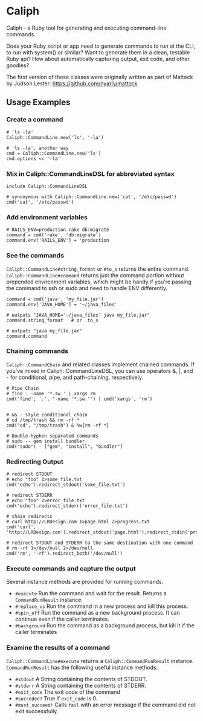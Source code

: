 # Caliph

Caliph - a Ruby tool for generating and executing command-line commands.

Does your Ruby script or app need to generate commands to run at the CLI, to run with system() or similar?  Want to generate them in a clean, testable Ruby api? How about automatically capturing output, exit code, and other goodies?

The first version of these classes were originally written as part of Mattock by Judson Lester:  https://github.com/nyarly/mattock

## Usage Examples

### Create a command

    # 'ls -la'
    Caliph::CommandLine.new('ls', '-la')

    # 'ls -la', another way
    cmd = Caliph::CommandLine.new('ls')
    cmd.options << '-la'

### Mix in Caliph::CommandLineDSL for abbreviated syntax

    include Caliph::CommandLineDSL

    # synonymous with Caliph::CommandLine.new('cat', '/etc/passwd')
    cmd('cat', '/etc/passwd')

### Add environment variables


    # RAILS_ENV=production rake db:migrate
    command = cmd('rake', 'db:migrate')
    command.env['RAILS_ENV'] = 'production

### See the commands

`Caliph::CommandLine#string_format` or `#to_s` returns the entire command.  `Caliph::CommandLine#command` returns just the command portion without prepended environment variables, which might be handy if you're passing the command to ssh or sudo and need to handle ENV differently.

    command = cmd('java', 'my_file.jar')
    command.env['JAVA_HOME'] = '~/java_files'

    # outputs "JAVA_HOME='~/java_files' java my_file.jar"
    command.string_format   # or .to_s

    # outputs "java my_file.jar"
    command.command


### Chaining commands

`Caliph::CommandChain` and related classes implement chained commands.  If you've mixed in Caliph::CommandLineDSL, you can use operators &, |, and - for conditional, pipe, and path-chaining, respectively.

    # Pipe Chain
    # find . -name '*.sw.' | xargs rm
    cmd('find', '.', "-name '*.sw.'") | cmd('xargs', 'rm')


    # && - style conditional chain
    # cd /tmp/trash && rm -rf *
    cmd("cd", "/tmp/trash") & %w{rm -rf *}

    # Double-hyphen separated commands
    # sudo -- gem install bundler
    cmd("sudo") - ["gem", "install", "bundler"]

### Redirecting Output

    # redirect STDOUT
    # echo "foo" 1>some_file.txt
    cmd('echo').redirect_stdout('some_file.txt')

    # redirect STDERR
    # echo "foo" 2>error_file.txt
    cmd('echo').redirect_stderr('error_file.txt')

    # chain redirects
    # curl http://LRDesign.com 1>page.html 2>progress.txt
    cmd('curl', 'http://LRDesign.com').redirect_stdout('page.html').redirect_stdin('progress.txt')

    # redirect STDOUT and STDERR to the same destination with one command
    # rm -rf 1>/dev/null 2>/dev/null
    cmd('rm', '-rf').redirect_both('/dev/null')

### Execute commands and capture the output

Several instance methods are provided for running commands.

* `#execute` Run the command and wait for the result.  Returns a `CommandRunResult` instance.
* `#replace_us`  Run the command in a new process and kill this process.
* `#spin_off` Run the command as a new background process.  It can continue even if the caller terminates.
* `#background` Run the command as a background process, but kill it if the caller terminates


### Examine the results of a command

`Caliph::CommandLine#execute` returns a `Caliph::CommandRunResult` instance.  `CommandRunResult` has the following useful instance methods:

* `#stdout` A String containing the contents of STDOUT.
* `#stderr` A String containing the contents of STDERR.
* `#exit_code` The exit code of the command
* `#succeded?` True if `exit_code` is 0.
* `#must_succeed!` Calls `fail` with an error message if the command did not exit successfully.



